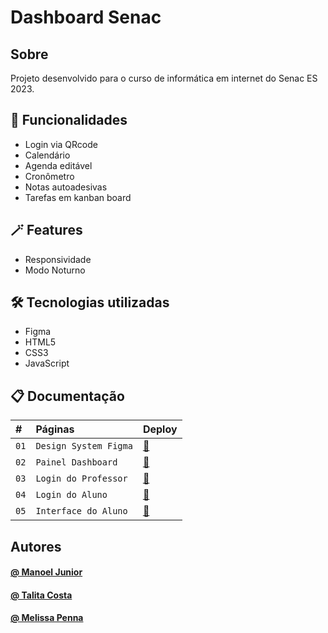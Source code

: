 # Dashboard Senac

## Sobre
Projeto desenvolvido para o curso de informática em internet do Senac ES 2023.
## 🦾 Funcionalidades
- Login via QRcode
- Calendário
- Agenda editável
- Cronômetro
- Notas autoadesivas
- Tarefas em kanban board

## 🪄 Features
- Responsividade
- Modo Noturno

## 🛠 Tecnologias utilizadas
- Figma
- HTML5
- CSS3
- JavaScript

## 📋 Documentação

| #    | Páginas        | Deploy |
| :--- | :------------- | :------ |
| `01` | `Design System Figma` |[👾](https://flickler.github.io/projeto-dashboard-system/) |
| `02` | `Painel Dashboard` | [👾](https://flickler.github.io/projeto-dashboard-system/) |
| `03` | `Login do Professor` |[👾](https://flickler.github.io/projeto-dashboard-system/) |
| `04` | `Login do Aluno` |[👾](https://flickler.github.io/projeto-dashboard-system/) |
| `05` | `Interface do Aluno`|[👾](https://flickler.github.io/projeto-dashboard-system/) |


## Autores
#### [@ Manoel Junior](https://github.com/Flickler)
#### [@ Talita Costa](https://github.com/tltco)
#### [@ Melissa Penna](https://github.com/Me-Melw)
